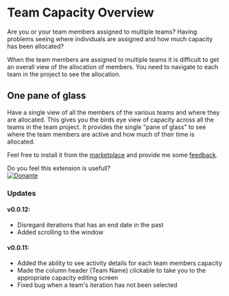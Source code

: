 # Team Capacity Overview

Are you or your team members assigned to multiple teams?
Having problems seeing where individuals are assigned and how much capacity has been allocated? 

When the team members are assigned to multiple teams it is difficult to get an overall view of the allocation of members. You need to navigate to each team in the project to see the allocation.

## One pane of glass
Have a single view of all the members of the various teams and where they are allocated. This gives you the birds eye view of capacity across all the teams in the team project.
It provides the single "pane of glass" to see where the team members are active and how much of their time is allocated.

Feel free to install it from the [marketplace](https://marketplace.visualstudio.com/items?itemName=tfc.team-capacity) and provide me some [feedback](https://github.com/NielZeeman/team-capacity-extension/issues).

Do you feel this extension is usefull?  
[![Donante](https://www.paypalobjects.com/en_US/i/btn/btn_donate_LG.gif)](https://paypal.me/nielzeeman/5)

### Updates
#### v0.0.12:
- Disregard iterations that has an end date in the past
- Added scrolling to the window
#### v0.0.11:
- Added the ability to see activity details for each team members capacity
- Made the column header (Team Name) clickable to take you to the appropriate capacity editing screen
- Fixed bug when a team's iteration has not been selected

